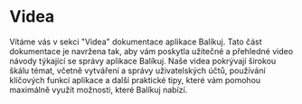 ﻿---
sidebar_position: 1
---

# Videa

Vítáme vás v sekci "Videa" dokumentace aplikace Balíkuj. Tato část dokumentace je navržena tak, aby vám poskytla užitečné a přehledné video návody týkající se správy aplikace Balíkuj.
Naše videa pokrývají širokou škálu témat, včetně vytváření a správy uživatelských účtů, používání klíčových funkcí aplikace a další praktické tipy, které vám pomohou maximálně využít možnosti, které Balíkuj nabízí.

